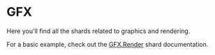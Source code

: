 # GFX

Here you'll find all the shards related to graphics and rendering.

For a basic example, check out the [GFX.Render](./Render) shard documentation.